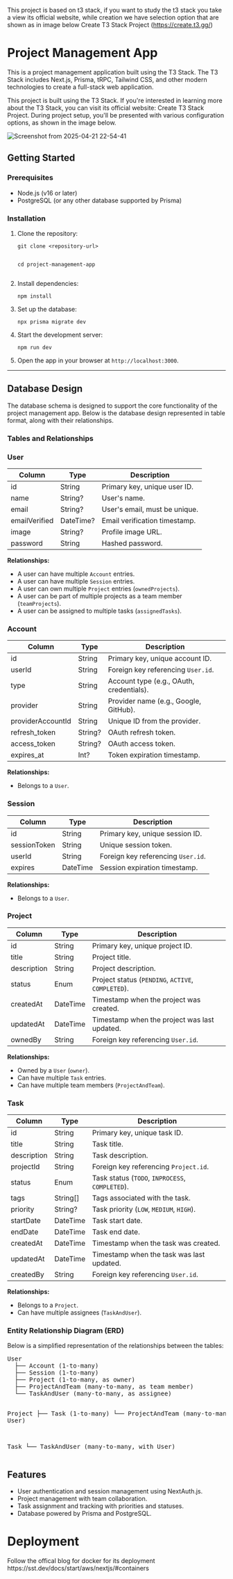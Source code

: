 This project is based on t3 stack, if you want to study the t3 stack you take a view its official website, while creation we have selection option that are shown as in image below
Create T3 Stack Project (https://create.t3.gg/)


<h1>Project Management App</h1>
<p>This is a project management application built using the T3 Stack. The T3 Stack includes Next.js, Prisma, tRPC, Tailwind CSS, and other modern technologies to create a full-stack web application.</p>

<p>
This project is built using the T3 Stack. If you're interested in learning more about the T3 Stack, you can visit its official website: Create T3 Stack Project.
During project setup, you'll be presented with various configuration options, as shown in the image below.
</p>


![Screenshot from 2025-04-21 22-54-41](https://github.com/user-attachments/assets/517ee3a7-fdf9-404b-8918-84ebd6a4c6c3)

<h2>Getting Started</h2>

<h3>Prerequisites</h3>
<ul>
  <li>Node.js (v16 or later)</li>
  <li>PostgreSQL (or any other database supported by Prisma)</li>
</ul>

<h3>Installation</h3>
<ol>
  <li>Clone the repository:
    <pre><code>git clone &lt;repository-url&gt;

cd project-management-app
    </code></pre>
  </li>
  <li>Install dependencies:
    <pre><code>npm install</code></pre>
  </li>
  <li>Set up the database:
    <pre><code>npx prisma migrate dev</code></pre>
  </li>
  <li>Start the development server:
    <pre><code>npm run dev</code></pre>
  </li>
  <li>Open the app in your browser at <code>http://localhost:3000</code>.</li>
</ol>

<hr />

<h2>Database Design</h2>

<p>The database schema is designed to support the core functionality of the project management app. Below is the database design represented in table format, along with their relationships.</p>

<h3>Tables and Relationships</h3>

<h3>User</h3>
<table>
  <thead>
    <tr>
      <th>Column</th>
      <th>Type</th>
      <th>Description</th>
    </tr>
  </thead>
  <tbody>
    <tr>
      <td>id</td>
      <td>String</td>
      <td>Primary key, unique user ID.</td>
    </tr>
    <tr>
      <td>name</td>
      <td>String?</td>
      <td>User's name.</td>
    </tr>
    <tr>
      <td>email</td>
      <td>String?</td>
      <td>User's email, must be unique.</td>
    </tr>
    <tr>
      <td>emailVerified</td>
      <td>DateTime?</td>
      <td>Email verification timestamp.</td>
    </tr>
    <tr>
      <td>image</td>
      <td>String?</td>
      <td>Profile image URL.</td>
    </tr>
    <tr>
      <td>password</td>
      <td>String</td>
      <td>Hashed password.</td>
    </tr>
  </tbody>
</table>
<p><strong>Relationships:</strong></p>
<ul>
  <li>A user can have multiple <code>Account</code> entries.</li>
  <li>A user can have multiple <code>Session</code> entries.</li>
  <li>A user can own multiple <code>Project</code> entries (<code>ownedProjects</code>).</li>
  <li>A user can be part of multiple projects as a team member (<code>teamProjects</code>).</li>
  <li>A user can be assigned to multiple tasks (<code>assignedTasks</code>).</li>
</ul>

<h3>Account</h3>
<table>
  <thead>
    <tr>
      <th>Column</th>
      <th>Type</th>
      <th>Description</th>
    </tr>
  </thead>
  <tbody>
    <tr>
      <td>id</td>
      <td>String</td>
      <td>Primary key, unique account ID.</td>
    </tr>
    <tr>
      <td>userId</td>
      <td>String</td>
      <td>Foreign key referencing <code>User.id</code>.</td>
    </tr>
    <tr>
      <td>type</td>
      <td>String</td>
      <td>Account type (e.g., OAuth, credentials).</td>
    </tr>
    <tr>
      <td>provider</td>
      <td>String</td>
      <td>Provider name (e.g., Google, GitHub).</td>
    </tr>
    <tr>
      <td>providerAccountId</td>
      <td>String</td>
      <td>Unique ID from the provider.</td>
    </tr>
    <tr>
      <td>refresh_token</td>
      <td>String?</td>
      <td>OAuth refresh token.</td>
    </tr>
    <tr>
      <td>access_token</td>
      <td>String?</td>
      <td>OAuth access token.</td>
    </tr>
    <tr>
      <td>expires_at</td>
      <td>Int?</td>
      <td>Token expiration timestamp.</td>
    </tr>
  </tbody>
</table>
<p><strong>Relationships:</strong></p>
<ul>
  <li>Belongs to a <code>User</code>.</li>
</ul>

<h3>Session</h3>
<table>
  <thead>
    <tr>
      <th>Column</th>
      <th>Type</th>
      <th>Description</th>
    </tr>
  </thead>
  <tbody>
    <tr>
      <td>id</td>
      <td>String</td>
      <td>Primary key, unique session ID.</td>
    </tr>
    <tr>
      <td>sessionToken</td>
      <td>String</td>
      <td>Unique session token.</td>
    </tr>
    <tr>
      <td>userId</td>
      <td>String</td>
      <td>Foreign key referencing <code>User.id</code>.</td>
    </tr>
    <tr>
      <td>expires</td>
      <td>DateTime</td>
      <td>Session expiration timestamp.</td>
    </tr>
  </tbody>
</table>
<p><strong>Relationships:</strong></p>
<ul>
  <li>Belongs to a <code>User</code>.</li>
</ul>

<h3>Project</h3>
<table>
  <thead>
    <tr>
      <th>Column</th>
      <th>Type</th>
      <th>Description</th>
    </tr>
  </thead>
  <tbody>
    <tr>
      <td>id</td>
      <td>String</td>
      <td>Primary key, unique project ID.</td>
    </tr>
    <tr>
      <td>title</td>
      <td>String</td>
      <td>Project title.</td>
    </tr>
    <tr>
      <td>description</td>
      <td>String</td>
      <td>Project description.</td>
    </tr>
    <tr>
      <td>status</td>
      <td>Enum</td>
      <td>Project status (<code>PENDING</code>, <code>ACTIVE</code>, <code>COMPLETED</code>).</td>
    </tr>
    <tr>
      <td>createdAt</td>
      <td>DateTime</td>
      <td>Timestamp when the project was created.</td>
    </tr>
    <tr>
      <td>updatedAt</td>
      <td>DateTime</td>
      <td>Timestamp when the project was last updated.</td>
    </tr>
    <tr>
      <td>ownedBy</td>
      <td>String</td>
      <td>Foreign key referencing <code>User.id</code>.</td>
    </tr>
  </tbody>
</table>
<p><strong>Relationships:</strong></p>
<ul>
  <li>Owned by a <code>User</code> (<code>owner</code>).</li>
  <li>Can have multiple <code>Task</code> entries.</li>
  <li>Can have multiple team members (<code>ProjectAndTeam</code>).</li>
</ul>

<h3>Task</h3>
<table>
  <thead>
    <tr>
      <th>Column</th>
      <th>Type</th>
      <th>Description</th>
    </tr>
  </thead>
  <tbody>
    <tr>
      <td>id</td>
      <td>String</td>
      <td>Primary key, unique task ID.</td>
    </tr>
    <tr>
      <td>title</td>
      <td>String</td>
      <td>Task title.</td>
    </tr>
    <tr>
      <td>description</td>
      <td>String</td>
      <td>Task description.</td>
    </tr>
    <tr>
      <td>projectId</td>
      <td>String</td>
      <td>Foreign key referencing <code>Project.id</code>.</td>
    </tr>
    <tr>
      <td>status</td>
      <td>Enum</td>
      <td>Task status (<code>TODO</code>, <code>INPROCESS</code>, <code>COMPLETED</code>).</td>
    </tr>
    <tr>
      <td>tags</td>
      <td>String[]</td>
      <td>Tags associated with the task.</td>
    </tr>
    <tr>
      <td>priority</td>
      <td>String?</td>
      <td>Task priority (<code>LOW</code>, <code>MEDIUM</code>, <code>HIGH</code>).</td>
    </tr>
    <tr>
      <td>startDate</td>
      <td>DateTime</td>
      <td>Task start date.</td>
    </tr>
    <tr>
      <td>endDate</td>
      <td>DateTime</td>
      <td>Task end date.</td>
    </tr>
    <tr>
      <td>createdAt</td>
      <td>DateTime</td>
      <td>Timestamp when the task was created.</td>
    </tr>
    <tr>
      <td>updatedAt</td>
      <td>DateTime</td>
      <td>Timestamp when the task was last updated.</td>
    </tr>
    <tr>
      <td>createdBy</td>
      <td>String</td>
      <td>Foreign key referencing <code>User.id</code>.</td>
    </tr>
  </tbody>
</table>
<p><strong>Relationships:</strong></p>
<ul>
  <li>Belongs to a <code>Project</code>.</li>
  <li>Can have multiple assignees (<code>TaskAndUser</code>).</li>
</ul>

<h3>Entity Relationship Diagram (ERD)</h3>
<p>Below is a simplified representation of the relationships between the tables:</p>
<pre>
User
  ├── Account (1-to-many)
  ├── Session (1-to-many)
  ├── Project (1-to-many, as owner)
  ├── ProjectAndTeam (many-to-many, as team member)
  └── TaskAndUser (many-to-many, as assignee)

Project
  ├── Task (1-to-many)
  └── ProjectAndTeam (many-to-many, with User)

Task
  └── TaskAndUser (many-to-many, with User)
</pre>

<h2>Features</h2>
<ul>
  <li>User authentication and session management using NextAuth.js.</li>
  <li>Project management with team collaboration.</li>
  <li>Task assignment and tracking with priorities and statuses.</li>
  <li>Database powered by Prisma and PostgreSQL.</li>
</ul>

<h1>Deployment</h1>
<p> Follow the offical blog for docker for its deployment https://sst.dev/docs/start/aws/nextjs/#containers</p>
